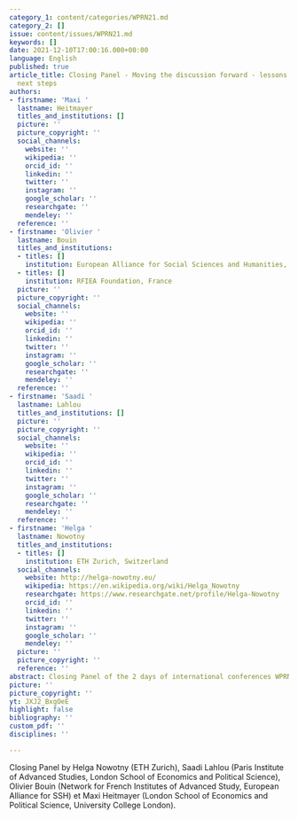 ```yaml
---
category_1: content/categories/WPRN21.md
category_2: []
issue: content/issues/WPRN21.md
keywords: []
date: 2021-12-10T17:00:16.000+00:00
language: English
published: true
article_title: Closing Panel - Moving the discussion forward - lessons learned and
  next steps
authors:
- firstname: 'Maxi '
  lastname: Heitmayer
  titles_and_institutions: []
  picture: ''
  picture_copyright: ''
  social_channels:
    website: ''
    wikipedia: ''
    orcid_id: ''
    linkedin: ''
    twitter: ''
    instagram: ''
    google_scholar: ''
    researchgate: ''
    mendeley: ''
  reference: ''
- firstname: 'Olivier '
  lastname: Bouin
  titles_and_institutions:
  - titles: []
    institution: European Alliance for Social Sciences and Humanities, France
  - titles: []
    institution: RFIEA Foundation, France
  picture: ''
  picture_copyright: ''
  social_channels:
    website: ''
    wikipedia: ''
    orcid_id: ''
    linkedin: ''
    twitter: ''
    instagram: ''
    google_scholar: ''
    researchgate: ''
    mendeley: ''
  reference: ''
- firstname: 'Saadi '
  lastname: Lahlou
  titles_and_institutions: []
  picture: ''
  picture_copyright: ''
  social_channels:
    website: ''
    wikipedia: ''
    orcid_id: ''
    linkedin: ''
    twitter: ''
    instagram: ''
    google_scholar: ''
    researchgate: ''
    mendeley: ''
  reference: ''
- firstname: 'Helga '
  lastname: Nowotny
  titles_and_institutions:
  - titles: []
    institution: ETH Zurich, Switzerland
  social_channels:
    website: http://helga-nowotny.eu/
    wikipedia: https://en.wikipedia.org/wiki/Helga_Nowotny
    researchgate: https://www.researchgate.net/profile/Helga-Nowotny
    orcid_id: ''
    linkedin: ''
    twitter: ''
    instagram: ''
    google_scholar: ''
    mendeley: ''
  picture: ''
  picture_copyright: ''
  reference: ''
abstract: Closing Panel of the 2 days of international conferences WPRN 21 in Paris
picture: ''
picture_copyright: ''
yt: JXJ2_BxgOeE
highlight: false
bibliography: ''
custom_pdf: ''
disciplines: ''

---
```

Closing Panel  by Helga Nowotny (ETH Zurich), Saadi Lahlou (Paris Institute of Advanced Studies, London School of Economics and Political Science), Olivier Bouin (Network for French Institutes of Advanced Study, European Alliance for SSH) et Maxi Heitmayer (London School of Economics and Political Science, University College London).

<Youtube yt="JXJ2_BxgOeE" caption="Closing Panel: Moving the discussion forward - lessons learned and next steps"></Youtube>